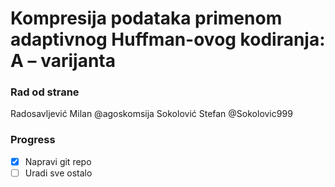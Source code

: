 # Kompresija podataka primenom adaptivnog Huffman-ovog kodiranja: A – varijanta


### Rad od strane
Radosavljević Milan @agoskomsija
Sokolović Stefan @Sokolovic999

### Progress
- [x] Napravi git repo
- [ ] Uradi sve ostalo
